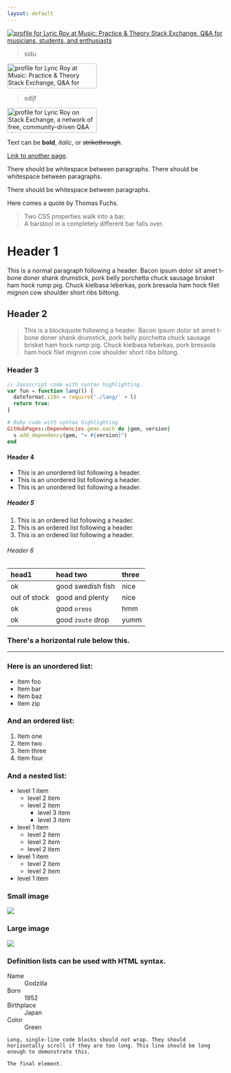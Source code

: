 ```yaml
---
layout: default
---
```


[![profile for Lyric Roy at Music: Practice &amp; Theory Stack Exchange, Q&amp;A for musicians, students, and enthusiasts](https://music.stackexchange.com/users/flair/37579.png?theme=clean "profile for Lyric Roy at Music: Practice &amp; Theory Stack Exchange, Q&amp;A for musicians, students, and enthusiasts")](https://music.stackexchange.com/users/37579/lyric-roy)

> sidu

<a href="https://music.stackexchange.com/users/37579/lyric-roy"><img src="https://music.stackexchange.com/users/flair/37579.png" width="208" height="58" alt="profile for Lyric Roy at Music: Practice &amp; Theory Stack Exchange, Q&amp;A for musicians, students, and enthusiasts" title="profile for Lyric Roy at Music: Practice &amp; Theory Stack Exchange, Q&amp;A for musicians, students, and enthusiasts"></a>

> sdljf


<a href="https://stackexchange.com/users/1984968"><img src="https://stackexchange.com/users/flair/1984968.png" width="208" height="58" alt="profile for Lyric Roy on Stack Exchange, a network of free, community-driven Q&amp;A sites" title="profile for Lyric Roy on Stack Exchange, a network of free, community-driven Q&amp;A sites"></a>



Text can be **bold**, _italic_, or ~~strikethrough~~.

[Link to another page](another-page).

There should be whitespace between paragraphs. There should be whitespace between paragraphs.

There should be whitespace between paragraphs.

Here comes a quote by Thomas Fuchs.

> Two CSS properties walk into a bar.  
> A barstool in a completely different bar falls over.

# [](#header-1)Header 1

This is a normal paragraph following a header. Bacon ipsum dolor sit amet t-bone doner shank drumstick, pork belly porchetta chuck sausage brisket ham hock rump pig. Chuck kielbasa leberkas, pork bresaola ham hock filet mignon cow shoulder short ribs biltong.

## [](#header-2)Header 2

> This is a blockquote following a header. Bacon ipsum dolor sit amet t-bone doner shank drumstick, pork belly porchetta chuck sausage brisket ham hock rump pig. Chuck kielbasa leberkas, pork bresaola ham hock filet mignon cow shoulder short ribs biltong.

### [](#header-3)Header 3

```js
// Javascript code with syntax highlighting.
var fun = function lang(l) {
  dateformat.i18n = require('./lang/' + l)
  return true;
}
```

```ruby
# Ruby code with syntax highlighting
GitHubPages::Dependencies.gems.each do |gem, version|
  s.add_dependency(gem, "= #{version}")
end
```

#### [](#header-4)Header 4

*   This is an unordered list following a header.
*   This is an unordered list following a header.
*   This is an unordered list following a header.

##### [](#header-5)Header 5

1.  This is an ordered list following a header.
2.  This is an ordered list following a header.
3.  This is an ordered list following a header.

###### [](#header-6)Header 6

| head1        | head two          | three |
|:-------------|:------------------|:------|
| ok           | good swedish fish | nice  |
| out of stock | good and plenty   | nice  |
| ok           | good `oreos`      | hmm   |
| ok           | good `zoute` drop | yumm  |

### There's a horizontal rule below this.

* * *

### Here is an unordered list:

*   Item foo
*   Item bar
*   Item baz
*   Item zip

### And an ordered list:

1.  Item one
1.  Item two
1.  Item three
1.  Item four

### And a nested list:

- level 1 item
  - level 2 item
  - level 2 item
    - level 3 item
    - level 3 item
- level 1 item
  - level 2 item
  - level 2 item
  - level 2 item
- level 1 item
  - level 2 item
  - level 2 item
- level 1 item

### Small image

![](https://unsplash.it/300/200)

### Large image

![](https://unsplash.it/1200/800)


### Definition lists can be used with HTML syntax.

<dl>
<dt>Name</dt>
<dd>Godzilla</dd>
<dt>Born</dt>
<dd>1952</dd>
<dt>Birthplace</dt>
<dd>Japan</dd>
<dt>Color</dt>
<dd>Green</dd>
</dl>

```
Long, single-line code blocks should not wrap. They should horizontally scroll if they are too long. This line should be long enough to demonstrate this.
```

```
The final element.
```
